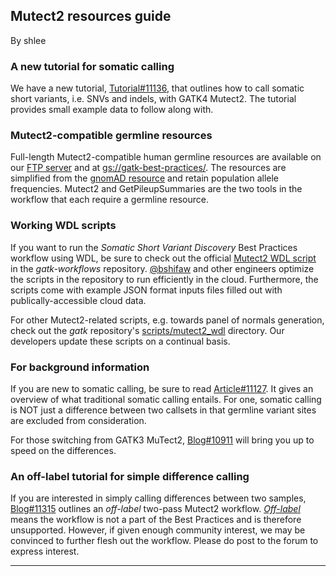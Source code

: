 ## Mutect2 resources guide

By shlee

<h3>A new tutorial for somatic calling</h3>

<p>We have a new tutorial, <a rel="nofollow" href="https://software.broadinstitute.org/gatk/documentation/article?id=11136">Tutorial#11136</a>, that outlines how to call somatic short variants, i.e. SNVs and indels, with GATK4 Mutect2. The tutorial provides small example data to follow along with.</p>

<h3>Mutect2-compatible germline resources</h3>

<p>Full-length Mutect2-compatible human germline resources are available on our <a rel="nofollow" href="https://software.broadinstitute.org/gatk/download/bundle">FTP server</a> and at <a rel="nofollow" href="https://console.cloud.google.com/storage/browser/gatk-best-practices/somatic-hg38?project=broad-dsde-outreach">gs://gatk-best-practices/</a>. The resources are simplified from the <a rel="nofollow" href="http://gnomad.broadinstitute.org/downloads">gnomAD resource</a> and retain population allele frequencies. Mutect2 and GetPileupSummaries are the two tools in the workflow that each require a germline resource.</p>

<h3>Working WDL scripts</h3>

<p>If you want to run the <em>Somatic Short Variant Discovery</em> Best Practices workflow using WDL, be sure to check out the official <a rel="nofollow" href="https://github.com/gatk-workflows/gatk4-somatic-snvs-indels">Mutect2 WDL script</a> in the <em>gatk-workflows</em> repository. <a href="https://gatkforums.broadinstitute.org/gatk/profile/bshifaw" rel="nofollow">@bshifaw</a> and other engineers optimize the scripts in the repository to run efficiently in the cloud. Furthermore, the scripts come with example JSON format inputs files filled out with publically-accessible cloud data.</p>

<p>For other Mutect2-related scripts, e.g. towards panel of normals generation, check out the <em>gatk</em> repository's <a rel="nofollow" href="https://github.com/broadinstitute/gatk/tree/master/scripts/mutect2_wdl">scripts/mutect2_wdl</a> directory. Our developers update these scripts on a continual basis.</p>

<h3>For background information</h3>

<p>If you are new to somatic calling, be sure to read <a rel="nofollow" href="https://software.broadinstitute.org/gatk/documentation/article?id=11127">Article#11127</a>. It gives an overview of what traditional somatic calling entails. For one, somatic calling is NOT just a difference between two callsets in that germline variant sites are excluded from consideration.</p>

<p>For those switching from GATK3 MuTect2, <a rel="nofollow" href="https://software.broadinstitute.org/gatk/blog?id=10911">Blog#10911</a> will bring you up to speed on the differences.</p>

<h3>An off-label tutorial for simple difference calling</h3>

<p>If you are interested in simply calling differences between two samples, <a rel="nofollow" href="https://software.broadinstitute.org/gatk/blog?id=11315">Blog#11315</a> outlines an <em>off-label</em> two-pass Mutect2 workflow. <a rel="nofollow" href="https://en.wikipedia.org/wiki/Off-label_use"><em>Off-label</em></a> means the workflow is not a part of the Best Practices and is therefore unsupported. However, if given enough community interest, we may be convinced to further flesh out the workflow. Please do post to the forum to express interest.</p>

<hr></hr>